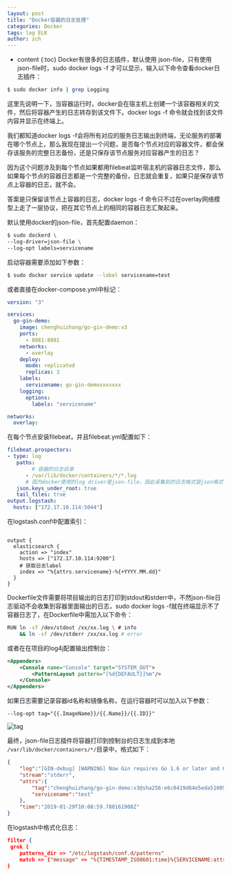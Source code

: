 ```yaml
---
layout: post
title: "Docker容器的日志处理"
categories: Docker
tags: log ELK 
author: zch
---
```


* content
{:toc}
Docker有很多的日志插件，默认使用 json-file，只有使用json-file时，sudo docker logs -f 才可以显示，输入以下命令查看docker日志插件：

```bash
$ sudo docker info | grep Logging
```













这里先说明一下，当容器运行时，docker会在宿主机上创建一个该容器相关的文件，然后将容器产生的日志转存到该文件下。docker logs -f 命令就会找到该文件内容并显示在终端上。

我们都知道docker logs -f会将所有对应的服务日志输出到终端，无论服务的部署在哪个节点上，那么我现在提出一个问题，是否每个节点对应的容器文件，都会保存该服务的完整日志备份，还是只保存该节点服务对应容器产生的日志？

因为这个问题涉及到每个节点如果都用filebeat监听宿主机的容器日志文件，那么如果每个节点的容器日志都是一个完整的备份，日志就会重复，如果只是保存该节点上容器的日志，就不会。

答案是只保留该节点上容器的日志，docker logs -f 命令只不过在overlay网络模型上走了一层协议，把在其它节点上的相同的容器日志汇聚起来。




默认使用docker的json-file，首先配置daemon：

```bash
$ sudo dockerd \
--log-driver=json-file \
--log-opt labels=servicename
```

启动容器需要添加如下参数：

```bash
$ sudo docker service update --label servicename=test
```

或者直接在docker-compose.yml中标记：

```yml
version: "3"

services:
  go-gin-demo:
    image: chenghuizhang/go-gin-demo:v3
    ports:
      - 8081:8081
    networks:
      - overlay
    deploy:
      mode: replicated
      replicas: 3
    labels:
      servicename: go-gin-demoxxxxxxx
    logging:
      options:
        labels: "servicename"

networks:
  overlay:

```

在每个节点安装filebeat，并且filebeat.yml配置如下：

```yaml
filebeat.prospectors:
- type: log
   paths:
   		# 容器的日志目录
      - /var/lib/docker/containers/*/*.log
      # 因为docker使用的log driver是json-file，因此采集到的日志格式是json格式，设置为true之后，filebeat会将日志进行json_decode处理
   json.keys_under_root: true
   tail_files: true
output.logstash:
  hosts: ["172.17.10.114:5044"]
```

在logstash.conf中配置索引：

```

output {
  elasticsearch {
    action => "index"
    hosts => ["172.17.10.114:9200"]
    # 获取日志label
    index => "%{attrs.servicename}-%{+YYYY.MM.dd}"
  }
}
```

Dockerfile文件需要将项目输出的日志打印到stdout和stderr中，不然json-file日志驱动不会收集到容器里面输出的日志，sudo docker logs -f就在终端显示不了容器日志了，在Dockerfile中需加入以下命令：

```bash
RUN ln -sf /dev/stdout /xx/xx.log \ # info
	&& ln -sf /dev/stderr /xx/xx.log # error
```

或者在在项目的log4j配置输出控制台：

```xml
<Appenders>
    <Console name="Console" target="SYSTEM_OUT">
        <PatternLayout pattern="[%d{DEFAULT}]%m"/>
    </Console>
</Appenders>
```



如果日志需要记录容器id名称和镜像名称，在运行容器时可以加入以下参数：

```
--log-opt tag="{{.ImageName}}/{{.Name}}/{{.ID}}"
```

![tag](https://raw.githubusercontent.com/objcoding/objcoding.github.io/master/images/docker_log_driver_tag.png)

最终，json-file日志插件将容器打印到控制台的日志生成到本地 `/var/lib/docker/containers/*/`目录中，格式如下：

```json
{
    "log":"[GIN-debug] [WARNING] Now Gin requires Go 1.6 or later and Go 1.7 will be required soon.",
    "stream":"stderr",
    "attrs":{
        "tag":"chenghuizhang/go-gin-demo:v3@sha256:e6c0419d64e5eda510056a38cfb803750e4ac2f0f4862d153f7c4501f576798b/mygo.2.jhqptjugfti2t4emf55sehamo/647eaa4b3913",
        "servicename":"test"
    },
    "time":"2019-01-29T10:08:59.780161908Z"
}
```



在logstash中格式化日志：

```json
filter {
 grok {
    patterns_dir => "/etc/logstash/conf.d/patterns"
    match => {"message" => "%{TIMESTAMP_ISO8601:time}%{SERVICENAME:attr.servicename}%{DOCKER_TAG:attr.tag}"}
}
```